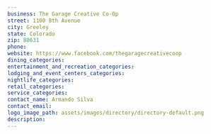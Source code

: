 ```yaml
---
business: The Garage Creative Co-Op
street: 1100 8th Avenue
city: Greeley
state: Colorado
zip: 80631
phone: 
website: https://www.facebook.com/thegaragecreativecoop
dining_categories: 
entertainment_and_recreation_categories: 
lodging_and_event_centers_categories: 
nightlife_categories: 
retail_categories: 
service_categories: 
contact_name: Armando Silva
contact_email: 
logo_image_path: assets/images/directory/directory-default.png
description: 
---
```

